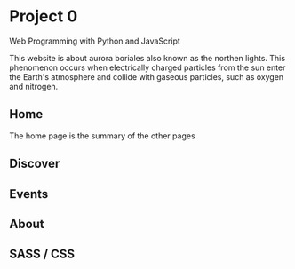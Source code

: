 # Project 0

Web Programming with Python and JavaScript

This website is about aurora boriales also known as the northen lights. This phenomenon occurs when electrically charged particles from the sun enter the Earth's atmosphere and collide with gaseous particles, such as oxygen and nitrogen.

## Home
The home page is the summary of the other pages
## Discover

## Events

## About

## SASS / CSS